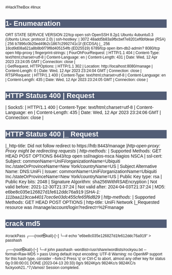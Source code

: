 #HackTheBox #linux 
# 1- Enumearation

ORT     STATE SERVICE         VERSION
22/tcp   open  ssh             OpenSSH 8.2p1 Ubuntu 4ubuntu0.3 (Ubuntu Linux; protocol 2.0)
| ssh-hostkey: 
|   3072 48add5b83a9fbcbef7e8201ef6bfdeae (RSA)
|   256 b7896c0b20ed49b2c1867c2992741c1f (ECDSA)
|_  256 18cd9d08a621a8b8b6f79f8d405154fb (ED25519)
6789/tcp open  ibm-db2-admin?
8080/tcp open  http-proxy
| fingerprint-strings: 
|   FourOhFourRequest: 
|     HTTP/1.1 404 
|     Content-Type: text/html;charset=utf-8
|     Content-Language: en
|     Content-Length: 431
|     Date: Wed, 12 Apr 2023 23:24:05 GMT
|     Connection: close
|     
|   GetRequest, HTTPOptions: 
|     HTTP/1.1 302 
|     Location: http://localhost:8080/manage
|     Content-Length: 0
|     Date: Wed, 12 Apr 2023 23:24:04 GMT
|     Connection: close
|   RTSPRequest: 
|     HTTP/1.1 400 
|     Content-Type: text/html;charset=utf-8
|     Content-Language: en
|     Content-Length: 435
|     Date: Wed, 12 Apr 2023 23:24:05 GMT
|     Connection: close
|     <!doctype html><html lang="en"><head><title>HTTP Status 400 
|     Request</title><style type="text/css">body {font-family:Tahoma,Arial,sans-serif;} h1, h2, h3, b {color:white;background-color:#525D76;} h1 {font-size:22px;} h2 {font-size:16px;} h3 {font-size:14px;} p {font-size:12px;} a {color:black;} .line {height:1px;background-color:#525D76;border:none;}</style></head><body><h1>HTTP Status 400 
|     Request</h1></body></html>
|   Socks5: 
|     HTTP/1.1 400 
|     Content-Type: text/html;charset=utf-8
|     Content-Language: en
|     Content-Length: 435
|     Date: Wed, 12 Apr 2023 23:24:06 GMT
|     Connection: close
|     <!doctype html><html lang="en"><head><title>HTTP Status 400 
|     Request</title><style type="text/css">body {font-family:Tahoma,Arial,sans-serif;} h1, h2, h3, b {color:white;background-color:#525D76;} h1 {font-size:22px;} h2 {font-size:16px;} h3 {font-size:14px;} p {font-size:12px;} a {color:black;} .line {height:1px;background-color:#525D76;border:none;}</style></head><body><h1>HTTP Status 400 
|_    Request</h1></body></html>
|_http-title: Did not follow redirect to https://htb:8443/manage
|_http-open-proxy: Proxy might be redirecting requests
| http-methods: 
|_  Supported Methods: GET HEAD POST OPTIONS
8443/tcp open  ssl/nagios-nsca Nagios NSCA
| ssl-cert: Subject: commonName=UniFi/organizationName=Ubiquiti Inc./stateOrProvinceName=New York/countryName=US
| Subject Alternative Name: DNS:UniFi
| Issuer: commonName=UniFi/organizationName=Ubiquiti Inc./stateOrProvinceName=New York/countryName=US
| Public Key type: rsa
| Public Key bits: 2048
| Signature Algorithm: sha256WithRSAEncryption
| Not valid before: 2021-12-30T21:37:24
| Not valid after:  2024-04-03T21:37:24
| MD5:   e6be8c035e126827d1fe612ddc76a919
|_SHA-1: 111baa119cca44017cec6e03dc455cfe65f6d829
| http-methods: 
|_  Supported Methods: GET HEAD POST OPTIONS
| http-title: UniFi Network
|_Requested resource was /manage/account/login?redirect=%2Fmanage


# crack md5
#crackPass 
┌──(root㉿kali)-[~]
└─# echo "e6be8c035e126827d1fe612ddc76a919" > passhash

┌──(root㉿kali)-[~]
└─# john passhash -wordlist=/usr/share/wordlists/rockyou.txt --format=Raw-MD5 > pass
Using default input encoding: UTF-8
Warning: no OpenMP support for this hash type, consider --fork=2
Press 'q' or Ctrl-C to abort, almost any other key for status
0g 0:00:00:01 DONE (2023-04-13 20:33) 0g/s 9824Kp/s 9824Kc/s 9824KC/s  fuckyooh21..*7¡Vamos!
Session completed. 
